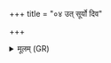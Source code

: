 +++
title = "०४ उत् सूर्यो दिव"

+++
<details><summary>मूलम् (GR)</summary>

उत् सूर्यो दिव एति  
पुरो विश्वानि यो ऽरुहत् । +++(Bhatt. joruvat)+++  
आदित्यः पर्वताङ् अति +++(Bhatt. parvatāṃ)+++  
विश्वदृष्टो अदृष्टहा ॥
</details>